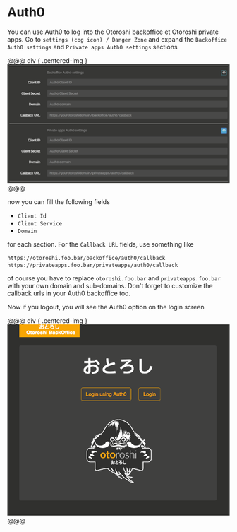 # Auth0

You can use Auth0 to log into the Otoroshi backoffice et Otoroshi private apps. 
Go to `settings (cog icon) / Danger Zone` and expand the `Backoffice Auth0 settings` and `Private apps Auth0 settings` sections


@@@ div { .centered-img }
<img src="../img/danger-zone-8-auth0.png" />
@@@

now you can fill the following fields 

* `Client Id`
* `Client Service`
* `Domain`

for each section. For the `Callback URL` fields, use something like

```
https://otoroshi.foo.bar/backoffice/auth0/callback
https://privateapps.foo.bar/privateapps/auth0/callback
```

of course you have to replace `otoroshi.foo.bar` and `privateapps.foo.bar` with your own domain and sub-domains. Don't forget to customize the callback urls in your Auth0 backoffice too.

Now if you logout, you will see the Auth0 option on the login screen

@@@ div { .centered-img }
<img src="../img/login-auth0.png" />
@@@